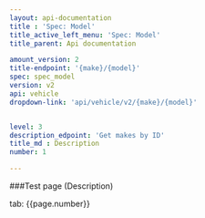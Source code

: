 ```yaml
---
layout: api-documentation
title : 'Spec: Model'
title_active_left_menu: 'Spec: Model'
title_parent: Api documentation

amount_version: 2
title-endpoint: '{make}/{model}'
spec: spec_model
version: v2
api: vehicle
dropdown-link: 'api/vehicle/v2/{make}/{model}'


level: 3
description_edpoint: 'Get makes by ID'
title_md : Description
number: 1

---
```



###Test page (Description)

tab: {{page.number}}

